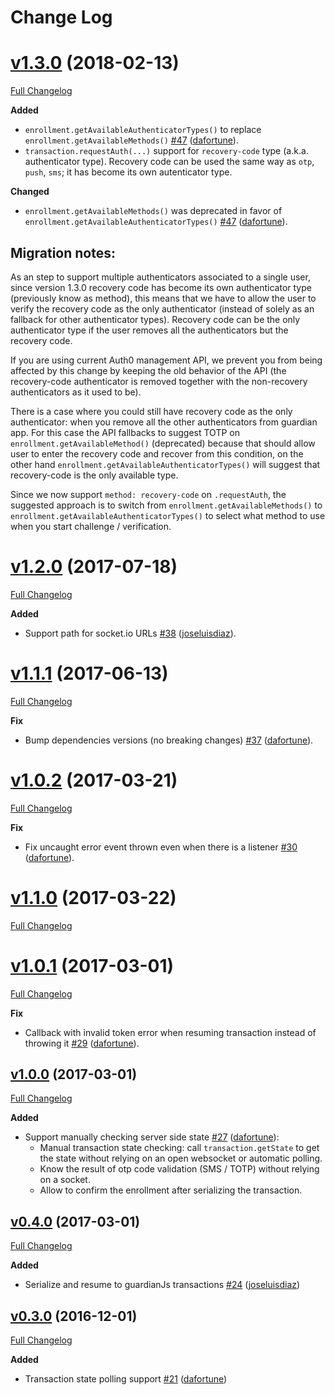 # Change Log
# [v1.3.0](https://github.com/auth0/auth0-guardian.js/tree/v1.3.0) (2018-02-13)
[Full Changelog](https://github.com/auth0/auth0-guardian.js/compare/v1.3.0...v1.2.0)

**Added**
- `enrollment.getAvailableAuthenticatorTypes()` to replace `enrollment.getAvailableMethods()` [\#47](https://github.com/auth0/auth0-guardian.js/pull/47) ([dafortune](https://github.com/dafortune)).
- `transaction.requestAuth(...)` support for `recovery-code` type (a.k.a. authenticator type). Recovery
code can be used the same way as `otp`, `push`, `sms`; it has become its own autenticator type.

**Changed**
- `enrollment.getAvailableMethods()` was deprecated in favor of `enrollment.getAvailableAuthenticatorTypes()` [\#47](https://github.com/auth0/auth0-guardian.js/pull/47) ([dafortune](https://github.com/dafortune)).

## Migration notes:
As an step to support multiple authenticators associated to a single user, since version 1.3.0
recovery code has become its own authenticator type (previously know as method),
this means that we have to allow the user to verify the recovery code as the only authenticator (instead
of solely as an fallback for other authenticator types). Recovery code can be the only authenticator type
if the user removes all the authenticators but the recovery code.

If you are using current Auth0 management API, we prevent you from being affected by this change by keeping the old behavior of the API (the recovery-code authenticator is removed together with the non-recovery authenticators
as it used to be).

There is a case where you could still have recovery code as the only authenticator: when you remove all the other authenticators from guardian app. For this case the API fallbacks to suggest TOTP on `enrollment.getAvailableMethod()`
(deprecated) because that should allow user to enter the recovery code and recover from this condition,
on the other hand `enrollment.getAvailableAuthenticatorTypes()` will suggest that recovery-code
is the only available type.

Since we now support `method: recovery-code` on `.requestAuth`, the suggested approach is to switch
from `enrollment.getAvailableMethods()` to `enrollment.getAvailableAuthenticatorTypes()` to select what method
to use when you start challenge / verification.

# [v1.2.0](https://github.com/auth0/auth0-guardian.js/tree/v1.2.0) (2017-07-18)
[Full Changelog](https://github.com/auth0/auth0-guardian.js/compare/v1.2.0...v1.1.1)

**Added**
- Support path for socket.io URLs [\#38](https://github.com/auth0/auth0-guardian.js/pull/38) ([joseluisdiaz](https://github.com/joseluisdiaz)).


# [v1.1.1](https://github.com/auth0/auth0-guardian.js/tree/v1.1.1) (2017-06-13)
[Full Changelog](https://github.com/auth0/auth0-guardian.js/compare/v1.1.1...v1.1.0)

**Fix**
- Bump dependencies versions (no breaking changes) [\#37](https://github.com/auth0/auth0-guardian.js/pull/37) ([dafortune](https://github.com/dafortune)).

# [v1.0.2](https://github.com/auth0/auth0-guardian.js/tree/v1.0.2) (2017-03-21)
[Full Changelog](https://github.com/auth0/auth0-guardian.js/compare/v1.0.1...v1.0.0)

**Fix**
- Fix uncaught error event thrown even when there is a listener [\#30](https://github.com/auth0/auth0-guardian.js/pull/30) ([dafortune](https://github.com/dafortune)).

# [v1.1.0](https://github.com/auth0/auth0-guardian.js/tree/v1.1.0) (2017-03-22)
[Full Changelog](https://github.com/auth0/auth0-guardian.js/compare/v1.1.0...v1.0.2)

# [v1.0.1](https://github.com/auth0/auth0-guardian.js/tree/v1.0.1) (2017-03-01)
[Full Changelog](https://github.com/auth0/auth0-guardian.js/compare/v1.0.1...v1.0.0)

**Fix**
- Callback with invalid token error when resuming transaction instead of throwing it [\#29](https://github.com/auth0/auth0-guardian.js/pull/29) ([dafortune](https://github.com/dafortune)).

## [v1.0.0](https://github.com/auth0/auth0-guardian.js/tree/v0.4.0) (2017-03-01)
[Full Changelog](https://github.com/auth0/auth0-guardian.js/compare/v1.0.0...v0.4.0)

**Added**
- Support manually checking server side state [\#27](https://github.com/auth0/auth0-guardian.js/pull/27) ([dafortune](https://github.com/dafortune)):
  * Manual transaction state checking: call `transaction.getState` to get the state without relying on an open websocket or automatic polling.
  * Know the result of otp code validation (SMS / TOTP) without relying on a socket.
  * Allow to confirm the enrollment after serializing the transaction.

## [v0.4.0](https://github.com/auth0/auth0-guardian.js/tree/v0.4.0) (2017-03-01)
[Full Changelog](https://github.com/auth0/auth0-guardian.js/compare/v0.4.0...v0.3.0)

**Added**
- Serialize and resume to guardianJs transactions [\#24](https://github.com/auth0/auth0-guardian.js/pull/24) ([joseluisdiaz](https://github.com/joseluisdiaz))

## [v0.3.0](https://github.com/auth0/auth0-guardian.js/tree/v0.3.0) (2016-12-01)
[Full Changelog](https://github.com/auth0/auth0-guardian.js/compare/v0.3.0...v0.2.5)

**Added**
- Transaction state polling support [\#21](https://github.com/auth0/auth0-guardian.js/pull/21) ([dafortune](https://github.com/dafortune))

